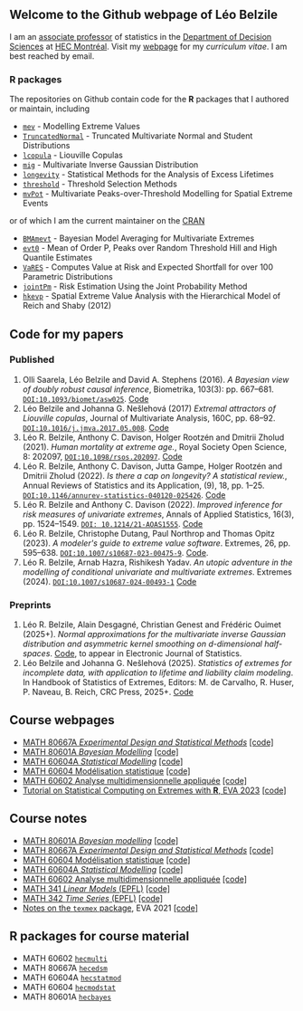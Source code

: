 ## Welcome to the Github webpage of Léo Belzile

I am an [associate professor](https://www.hec.ca/en/profs/leo.belzile.html) of statistics in the [Department of Decision Sciences](https://www.hec.ca/mqg/) at [HEC Montréal](https://www.hec.ca/). Visit my [webpage](https://lbelzile.bitbucket.io/) for my *curriculum vitae*. I am best reached by email.

### **R** packages

The repositories on Github contain code for the **R** packages that I authored or maintain, including

- [`mev`](https://github.com/lbelzile/mev) - Modelling Extreme Values
- [`TruncatedNormal`](https://github.com/lbelzile/TruncatedNormal) - Truncated Multivariate Normal and Student Distributions
- [`lcopula`](https://github.com/lbelzile/lcopula) - Liouville Copulas
- [`mig`](https://github.com/lbelzile/mig) - Multivariate Inverse Gaussian Distribution
- [`longevity`](https://github.com/lbelzile/longevity) - Statistical Methods for the Analysis of Excess Lifetimes
- [`threshold`](https://github.com/lbelzile/threshold) - Threshold Selection Methods
- [`mvPot`](https://github.com/lbelzile/mvPot) - Multivariate Peaks-over-Threshold Modelling for Spatial Extreme Events

or of which I am the current maintainer on the [CRAN](https://cran.r-project.org/)
  
- [`BMAmevt`](https://github.com/lbelzile/BMAmevt) - Bayesian Model Averaging for Multivariate Extremes
- [`evt0`](https://github.com/lbelzile/evt0) - Mean of Order P, Peaks over Random Threshold Hill and High Quantile Estimates
- [`VaRES`](https://github.com/lbelzile/VaRES) - Computes Value at Risk and Expected Shortfall for over 100 Parametric Distributions
- [`jointPm`](https://github.com/lbelzile/jointPM) - Risk Estimation Using the Joint Probability Method
- [`hkevp`](https://github.com/lbelzile/hkevp) - Spatial Extreme Value Analysis with the Hierarchical Model of Reich and Shaby (2012)

## Code for my papers

### Published

1.  Olli Saarela, Léo Belzile and David A. Stephens (2016). *A Bayesian view of doubly robust causal inference*, Biometrika, 103(3): pp. 667–681. [`DOI:10.1093/biomet/asw025`](https://doi.org/10.1093/biomet/asw025). [Code](https://github.com/lbelzile/psdr)
2. Léo Belzile and Johanna G. Nešlehová (2017) *Extremal attractors of Liouville copulas*, Journal of Multivariate Analysis, 160C, pp. 68–92. [`DOI:10.1016/j.jmva.2017.05.008`](https://doi.org/10.1016/j.jmva.2017.05.008). [Code](https://github.com/lbelzile/ealc)
3. Léo R. Belzile, Anthony C. Davison, Holger Rootzén and Dmitrii Zholud (2021). *Human mortality at extreme age.*, Royal Society Open Science, 8: 202097, [`DOI:10.1098/rsos.202097`](https://doi.org/10.1098/rsos.202097). [Code](https://github.com/lbelzile/supercentenarian)
4.  Léo R. Belzile, Anthony C. Davison, Jutta Gampe, Holger Rootzén and Dmitrii Zholud (2022). *Is there a cap on longevity? A statistical review.*, Annual Reviews of Statistics and its Application, (9), 18, pp. 1–25. [`DOI:10.1146/annurev-statistics-040120-025426`](https://doi.org/10.1146/annurev-statistics-040120-025426). [Code](https://github.com/lbelzile/supercentenarian)
5.  Léo R. Belzile and Anthony C. Davison (2022). *Improved inference for risk measures of univariate extremes*, Annals of Applied Statistics, 16(3), pp. 1524–1549. [`DOI:
10.1214/21-AOAS1555`](https://doi.org/10.1214/21-AOAS1555). [Code](https://github.com/lbelzile/hoa-extremes)
6.  Léo R. Belzile, Christophe Dutang, Paul Northrop and Thomas Opitz (2023). *A modeler's guide to extreme value software*. Extremes,  26, pp. 595–638. [`DOI:10.1007/s10687-023-00475-9`](https://doi.org/10.1007/s10687-023-00475-9). [Code](https://github.com/lbelzile/Extremes-software-review).
7. Léo R. Belzile, Arnab Hazra, Rishikesh Yadav. *An utopic adventure in the modelling of conditional univariate and multivariate extremes*. Extremes (2024). [`DOI:10.1007/s10687-024-00493-1`](https://doi.org/10.1007/s10687-024-00493-1) [Code](https://github.com/lbelzile/EVA2023-data-challenge)

### Preprints

1. Léo R. Belzile, Alain Desgagné, Christian Genest and Frédéric Ouimet (2025+). *Normal approximations for the multivariate inverse Gaussian distribution and asymmetric kernel smoothing on d-dimensional half-spaces*. [Code](https://github.com/lbelzile/mig-kernel), to appear in Electronic Journal of Statistics.
2. Léo Belzile and Johanna G. Nešlehová (2025). *Statistics of extremes for incomplete data, with application to lifetime and liability claim modeling*. In Handbook of Statistics of Extremes, Editors: M. de Carvalho, R. Huser, P. Naveau, B. Reich, CRC Press, 2025+. [Code](https://github.com/lbelzile/Handbook-SoE-ch31)


## Course webpages

- [MATH 80667A *Experimental Design and Statistical Methods*](https://lbelzile.github.io/experimental) [[code]](https://github.com/lbelzile/experimental)
- [MATH 80601A *Bayesian Modelling*](https://lbelzile.github.io/bayesmod) [[code]](https://github.com/lbelzile/bayesmod)
- [MATH 60604A *Statistical Modelling*](https://lbelzile.github.io/statmod/) [[code]](https://github.com/lbelzile/statmod)
- [MATH 60604 Modélisation statistique](https://lbelzile.github.io/modstat/) [[code]](https://github.com/lbelzile/modstat)
- [MATH 60602 Analyse multidimensionnelle appliquée](https://lbelzile.github.io/multi/) [[code]](https://github.com/lbelzile/multi)
- [Tutorial on Statistical Computing on Extremes with **R**, EVA 2023](https://lbelzile.github.io/EVA2023-Rtutorial/) [[code]](https://github.com/lbelzile/EVA2023-Rtutorial/)

## Course notes

- [MATH 80601A *Bayesian modelling*](https://lbelzile.github.io/MATH80601A) [[code]](https://github.com/lbelzile/MATH80601A)
- [MATH 80667A *Experimental Design and Statistical Methods*](https://lbelzile.github.io/math80667a) [[code]](https://github.com/lbelzile/math80667a)
- [MATH 60604 Modélisation statistique](https://lbelzile.github.io/math60604) [[code]](https://github.com/lbelzile/math60604)
- [MATH 60604A *Statistical Modelling*](https://lbelzile.github.io/math60604a) [[code]](https://github.com/lbelzile/math60604a)
- [MATH 60602 Analyse multidimensionnelle appliquée](https://lbelzile.github.io/math60602) [[code]](https://github.com/lbelzile/math60602)
- [MATH 341 *Linear Models* (EPFL)](https://lbelzile.github.io/lineaRmodels) [[code]](https://github.com/lbelzile/lineaRmodels)
- [MATH 342 *Time Series* (EPFL)](https://lbelzile.github.io/timeseRies) [[code]](https://github.com/lbelzile/timeseRies)
- [Notes on the `texmex` package](https://lbelzile.github.io/texmexIntro/), EVA 2021 [[code]](https://github.com/lbelzile/texmexIntro)



## **R** packages for course material

- MATH 60602 [`hecmulti`](https://github.com/lbelzile/hecmulti)
- MATH 80667A [`hecedsm`](https://github.com/lbelzile/hecedsm)
- MATH 60604A [`hecstatmod`](https://github.com/lbelzile/hecstatmod)
- MATH 60604 [`hecmodstat`](https://github.com/lbelzile/hecmodstat)
- MATH 80601A [`hecbayes`](https://github.com/lbelzile/hecbayes)

<!--
**lbelzile/lbelzile** is a ✨ _special_ ✨ repository because its `README.md` (this file) appears on your GitHub profile.

Here are some ideas to get you started:

- 🔭 I’m currently working on ...
- 🌱 I’m currently learning ...
- 👯 I’m looking to collaborate on ...
- 🤔 I’m looking for help with ...
- 💬 Ask me about ...
- 📫 How to reach me: ...
- 😄 Pronouns: ...
- ⚡ Fun fact: ...
-->
